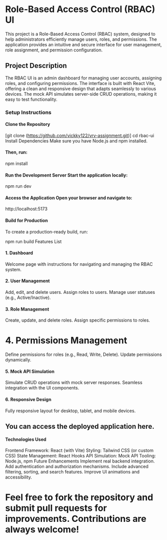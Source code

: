 # Role-Based Access Control (RBAC) UI
This project is a Role-Based Access Control (RBAC) system, designed to help administrators efficiently manage users, roles, and permissions. The application provides an intuitive and secure interface for user management, role assignment, and permission configuration.

## Project Description
The RBAC UI is an admin dashboard for managing user accounts, assigning roles, and configuring permissions. The interface is built with React Vite, offering a clean and responsive design that adapts seamlessly to various devices. The mock API simulates server-side CRUD operations, making it easy to test functionality.

### Setup Instructions
#### Clone the Repository
[git clone (https://github.com/vickky122/vrv-assignment.git)]
cd rbac-ui
Install Dependencies Make sure you have Node.js and npm installed. 
#### Then, run:
npm install
#### Run the Development Server Start the application locally:
npm run dev

#### Access the Application Open your browser and navigate to:
http://localhost:5173

#### Build for Production
To create a production-ready build, run:

npm run build
Features List
#### 1. Dashboard
Welcome page with instructions for navigating and managing the RBAC system.
#### 2. User Management
Add, edit, and delete users.
Assign roles to users.
Manage user statuses (e.g., Active/Inactive).
#### 3. Role Management
Create, update, and delete roles.
Assign specific permissions to roles.
# 4. Permissions Management
Define permissions for roles (e.g., Read, Write, Delete).
Update permissions dynamically.
#### 5. Mock API Simulation
Simulate CRUD operations with mock server responses.
Seamless integration with the UI components.
#### 6. Responsive Design
Fully responsive layout for desktop, tablet, and mobile devices.


## You can access the deployed application here. 

#### Technologies Used
Frontend Framework: React (with Vite)
Styling: Tailwind CSS (or custom CSS)
State Management: React Hooks
API Simulation: Mock API
Tooling: Node.js, npm
Future Enhancements
Implement real backend integration.
Add authentication and authorization mechanisms.
Include advanced filtering, sorting, and search features.
Improve UI animations and accessibility.

# Feel free to fork the repository and submit pull requests for improvements. Contributions are always welcome!
